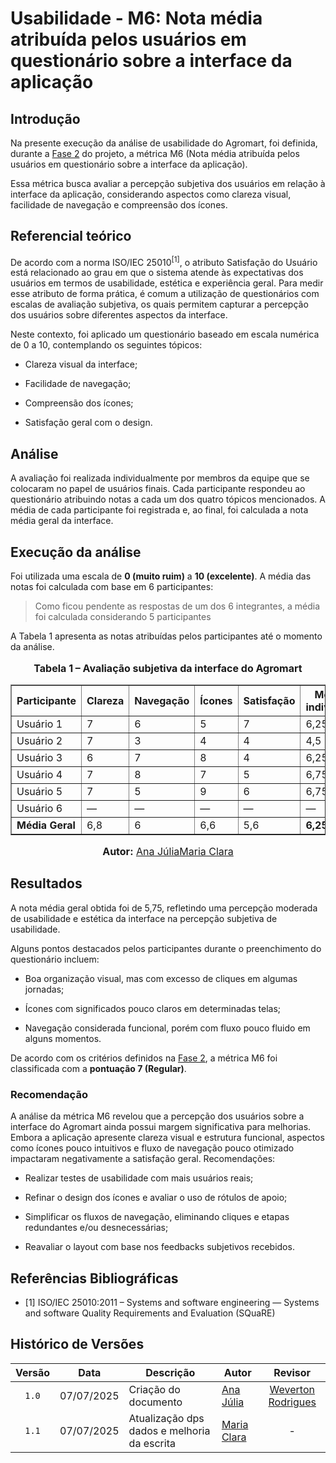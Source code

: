 # Usabilidade - M6: Nota média atribuída pelos usuários em questionário sobre a interface da aplicação

## Introdução

Na presente execução da análise de usabilidade do Agromart, foi definida, durante a [Fase 2](https://fcte-qualidade-de-software-1.github.io/2025-1-T01--Betty-Snyder/gqm/gqm/#selecao-das-metricas) do projeto, a métrica M6 (Nota média atribuída pelos usuários em questionário sobre a interface da aplicação).

Essa métrica busca avaliar a percepção subjetiva dos usuários em relação à interface da aplicação, considerando aspectos como clareza visual, facilidade de navegação e compreensão dos ícones.

## Referencial teórico 

De acordo com a norma ISO/IEC 25010<sup>[1]</sup>, o atributo Satisfação do Usuário está relacionado ao grau em que o sistema atende às expectativas dos usuários em termos de usabilidade, estética e experiência geral.
Para medir esse atributo de forma prática, é comum a utilização de questionários com escalas de avaliação subjetiva, os quais permitem capturar a percepção dos usuários sobre diferentes aspectos da interface.

Neste contexto, foi aplicado um questionário baseado em escala numérica de 0 a 10, contemplando os seguintes tópicos:

- Clareza visual da interface;

- Facilidade de navegação;

- Compreensão dos ícones;

- Satisfação geral com o design.

## Análise

A avaliação foi realizada individualmente por membros da equipe que se colocaram no papel de usuários finais. Cada participante respondeu ao questionário atribuindo notas a cada um dos quatro tópicos mencionados.
A média de cada participante foi registrada e, ao final, foi calculada a nota média geral da interface.

## Execução da análise

Foi utilizada uma escala de **0 (muito ruim)** a **10 (excelente)**. A média das notas foi calculada com base em 6 participantes:

> Como ficou pendente as respostas de um dos 6 integrantes, a média foi calculada considerando 5 participantes

A Tabela 1 apresenta as notas atribuídas pelos participantes até o momento da análise.

<div style="text-align: center">

  <font size="3">
    <p><b>Tabela 1 – Avaliação subjetiva da interface do Agromart</b></p>
  </font>

  <table border="1" style="margin: 0 auto;">
    <thead>
      <tr>
        <th>Participante</th>
        <th>Clareza</th>
        <th>Navegação</th>
        <th>Ícones</th>
        <th>Satisfação</th>
        <th>Média individual</th>
      </tr>
    </thead>
    <tbody>
      <tr>
        <td>Usuário 1</td>
        <td>7</td>
        <td>6</td>
        <td>5</td>
        <td>7</td>
        <td>6,25</td>
      </tr>
      <tr>
        <td>Usuário 2</td>
        <td>7</td>
        <td>3</td>
        <td>4</td>
        <td>4</td>
        <td>4,5</td>
      </tr>
      <tr>
        <td>Usuário 3</td>
        <td>6</td>
        <td>7</td>
        <td>8</td>
        <td>4</td>
        <td>6,25</td>
        <td>6</td>
        <td>7</td>
        <td>8</td>
        <td>4</td>
        <td>6,25</td>
      </tr>
      <tr>
        <td>Usuário 4</td>
        <td>7</td>
        <td>8</td>
        <td>7</td>
        <td>5</td>
        <td>6,75</td>
      </tr>
      <tr>
        <td>Usuário 5</td>
        <td>7</td>
        <td>5</td>
        <td>9</td>
        <td>6</td>
        <td>6,75</td>
      </tr>
      <tr>
        <td>Usuário 6</td>
        <td>—</td>
        <td>—</td>
        <td>—</td>
        <td>—</td>
        <td>—</td>
      </tr>
      <tr>
        <td><b>Média Geral</b></td>
        <td>6,8</td>
        <td>6</td>
        <td>6,6</td>
        <td>5,6</td>
        <td><b>6,25</b></td>
      </tr>
    </tbody>
  </table>

  <font size="3">
    <p><b>Autor:</b> <a href="https://github.com/ailujana">Ana Júlia</a><a href="https://github.com/Oleari19">Maria Clara</a></p>
  </font>

</div>


## Resultados

 A nota média geral obtida foi de 5,75, refletindo uma percepção moderada de usabilidade e estética da interface na percepção subjetiva de usabilidade.

Alguns pontos destacados pelos participantes durante o preenchimento do questionário incluem:

- Boa organização visual, mas com excesso de cliques em algumas jornadas;

- Ícones com significados pouco claros em determinadas telas;

- Navegação considerada funcional, porém com fluxo pouco fluido em alguns momentos.

De acordo com os critérios definidos na [Fase 2](https://fcte-qualidade-de-software-1.github.io/2025-1-T01--Betty-Snyder/gqm/gqm/#selecao-das-metricas), a métrica M6 foi classificada com a **pontuação 7 (Regular)**.

### Recomendação

A análise da métrica M6 revelou que a percepção dos usuários sobre a interface do Agromart ainda possui margem significativa para melhorias. Embora a aplicação apresente clareza visual e estrutura funcional, aspectos como ícones pouco intuitivos e fluxo de navegação pouco otimizado impactaram negativamente a satisfação geral.
Recomendações:

- Realizar testes de usabilidade com mais usuários reais;

- Refinar o design dos ícones e avaliar o uso de rótulos de apoio;

- Simplificar os fluxos de navegação, eliminando cliques e etapas redundantes e/ou desnecessárias;

- Reavaliar o layout com base nos feedbacks subjetivos recebidos.


## Referências Bibliográficas

- [1] ISO/IEC 25010:2011 – Systems and software engineering — Systems and software Quality Requirements and Evaluation (SQuaRE)

## Histórico de Versões

|Versão|Data|Descrição|Autor|Revisor|
|:----:|----|---------|-----|:-------:|
|`1.0`|07/07/2025|Criação do documento| [Ana Júlia](https://github.com/ailujana) |[Weverton Rodrigues](https://github.com/vevetin)|
|`1.1`|07/07/2025|Atualização dps dados e melhoria da escrita|[Maria Clara](https://github.com/Oleari19)| - |